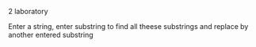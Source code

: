 2 laboratory

Enter a string, enter substring to find all theese substrings and replace by another entered substring
